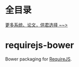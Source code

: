 # 全目录

[更多系统、论文，供君选择 ~~>](https://www.bitwise.net.cn)
# requirejs-bower

Bower packaging for [RequireJS](http://requirejs.org).

